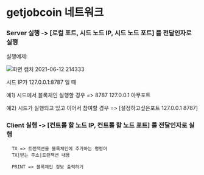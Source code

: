# getjobcoin 네트워크
### Server 실행 -> [로컬 포트, 시드 노드 IP, 시드 노드 포트] 를 전달인자로 실행

실행예제:

![화면 캡처 2021-06-12 214333](https://user-images.githubusercontent.com/39405316/121776385-80840c00-cbc7-11eb-831a-d2d925df0167.png)

시드 IP가 127.0.0.1:8787 일 때

예1) 시드에서 블록체인 실행할 경우 => 8787 127.0.0.1 아무포트

예2) 시드가 실행되고 있고 이어서 참여할 경우 => [설정하고싶은포트 127.0.0.1 8787]


### Client 실행 -> [컨트롤 할 노드 IP, 컨트롤 할 노드 포트] 를 전달인자로 실행

   
   
      TX => 트랜잭션을 블록체인에 추가하는 명령어
      TX|받는 주소|트랜잭션 내용

      PRINT => 블록체인 정보 출력하기

 
